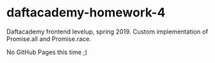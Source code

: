 # daftacademy-homework-4
Daftacademy frontend levelup, spring 2019. Custom implementation of Promise.all and Promise.race. 

No GitHub Pages this time ;)
